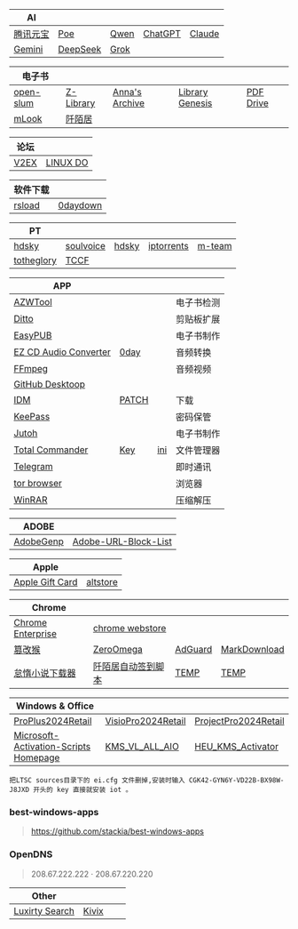| AI|||||
| --- | --- | --- | --- | --- |
| [腾讯元宝](https://yuanbao.tencent.com/chat/) | [Poe](https://poe.com/) | [Qwen](https://chat.qwen.ai/) | [ChatGPT](https://chatgpt.com/) | [Claude](https://claude.ai/) |
| [Gemini](https://gemini.google.com/) | [DeepSeek](https://chat.deepseek.com/) | [Grok](https://grok.com/) |

| 电子书 |||||
| --- | --- | --- | --- | --- |
| [open-slum](https://open-slum.org/) | [Z-Library](https://zh.singlelogin.re/) | [Anna's Archive](https://zh.annas-archive.org/) | [Library Genesis](https://libgen.rs/) | [PDF Drive](https://www.pdfdrive.com/) |
| [mLook ](https://www.mlook.mobi/) | [阡陌居](https://www.1000qm.vip/) ||||

| 论坛 ||
| --- | --- |
| [V2EX ](https://www.v2ex.com/) | [LINUX DO](https://linux.do/) |

| 软件下载 ||
| --- | --- |
| [rsload](https://rsload.net/) | [0daydown](https://www.0daydown.com/) |

| PT |||||
| --- | --- | --- | --- | --- |
| [hdsky](https://hdsky.me/torrents.php) | [soulvoice](https://pt.soulvoice.club/special.php) | [hdsky](https://hdsky.me/torrents.php) | [iptorrents](https://www.iptorrents.com/t) | [m-team](https://kp.m-team.cc/index) |
| [totheglory](https://totheglory.im/browse.php?c=M) | [TCCF](https://et8.org/torrents.php) |||||

| APP ||||
| --- | --- | --- | --- |
| [AZWTool](https://t.me/c/2413139113/7167) | || 电子书检测 |
| [Ditto](https://ditto-cp.sourceforge.io/) ||| 剪贴板扩展 |
| [EasyPUB](https://t.me/c/2413139113/7166) ||| 电子书制作 |
| [EZ CD Audio Converter](https://www.poikosoft.com/) | [0day](https://www.0daydown.com/03/2754828.html) | | 音频转换 |
| [FFmpeg](https://www.gyan.dev/ffmpeg/builds/ffmpeg-release-full.7z) | | | 音频视频 |
| [GitHub Desktoop](https://desktop.github.com/download/) | || |
| [IDM](https://www.internetdownloadmanager.com/) | [PATCH](https://github.com/lstprjct/IDM-Activation-Script) || 下载 |
| [KeePass](https://keepass.info/) | || 密码保管 |
| [Jutoh](https://www.jutoh.com/) | || 电子书制作 |
| [Total Commander](https://www.ghisler.com/) | [Key](https://t.me/c/2413139113/38598) | [ini](https://t.me/c/2413139113/38600) | 文件管理器 |
| [Telegram](https://telegram.org) |  | | 即时通讯 |
| [tor browser](https://www.torproject.org/) |  | | 浏览器 |
| [WinRAR](https://www.rarlab.com/) |  | | 压缩解压 |



| ADOBE ||
| --- | --- |
| [AdobeGenp](https://github.com/wangzhenjjcn/AdobeGenp) | [Adobe-URL-Block-List](https://github.com/Ruddernation-Designs/Adobe-URL-Block-List) |

| Apple||
| --- | --- |
| [Apple Gift Card](https://www.apple.com/shop/gift-cards) | [altstore](https://faq.altstore.io/) |

| Chrome||||
| --- | --- | --- | --- |
| [Chrome Enterprise](https://chromeenterprise.google/intl/zh_cn/browser/download/thank-you/?platform=WIN64_BUNDLE&channel=stable&usagestats=0) | [chrome webstore](https://chromewebstore.google.com/) |
| [篡改猴](https://chromewebstore.google.com/detail/%E7%AF%A1%E6%94%B9%E7%8C%B4/dhdgffkkebhmkfjojejmpbldmpobfkfo) | [ZeroOmega](https://chromewebstore.google.com/detail/proxy-switchyomega-3-zero/pfnededegaaopdmhkdmcofjmoldfiped) | [AdGuard](https://chromewebstore.google.com/detail/adguard-%E5%BB%A3%E5%91%8A%E5%B0%81%E9%8E%96%E5%99%A8/bgnkhhnnamicmpeenaelnjfhikgbkllg) | [MarkDownload](https://chromewebstore.google.com/detail/markdownload-markdown-web/pcmpcfapbekmbjjkdalcgopdkipoggdi) |
| [怠惰小说下载器](https://greasyfork.org/zh-CN/scripts/25068-downloadallcontent) | [阡陌居自动签到脚本](https://greasyfork.org/zh-CN/scripts/487797-%E9%98%A1%E9%99%8C%E5%B1%85%E8%87%AA%E5%8A%A8%E7%AD%BE%E5%88%B0%E8%84%9A%E6%9C%AC-%E5%90%AB%E5%BF%83%E6%83%85%E9%80%89%E6%8B%A9) | [TEMP](URL) | [TEMP](URL) |

| Windows & Office |||
| --- | --- | --- |
| [ProPlus2024Retail](https://officecdn.microsoft.com/db/492350f6-3a01-4f97-b9c0-c7c6ddf67d60/media/zh-cn/ProPlus2024Retail.img) | [VisioPro2024Retail](https://officecdn.microsoft.com/db/492350f6-3a01-4f97-b9c0-c7c6ddf67d60/media/zh-cn/VisioPro2024Retail.img) | [ProjectPro2024Retail](https://officecdn.microsoft.com/db/492350f6-3a01-4f97-b9c0-c7c6ddf67d60/media/zh-cn/ProjectPro2024Retail.img) |
| [Microsoft-Activation-Scripts](https://github.com/massgravel/Microsoft-Activation-Scripts)  [Homepage](https://massgrave.dev/) | [KMS_VL_ALL_AIO](https://github.com/abbodi1406/KMS_VL_ALL_AIO) | [HEU_KMS_Activator](https://github.com/zbezj/HEU_KMS_Activator) |

`把LTSC sources目录下的 ei.cfg 文件删掉,安装时输入 CGK42-GYN6Y-VD22B-BX98W-J8JXD 开头的 key 直接就安装 iot 。`


### best-windows-apps
> https://github.com/stackia/best-windows-apps

### OpenDNS
> 208.67.222.222 · 208.67.220.220

| Other ||||
| --- | --- | --- | --- |
| [Luxirty Search](https://luxirty.com/posts/luxirty-search/) | [Kivix](https://kiwix.org/) | | |